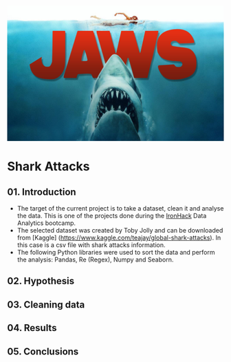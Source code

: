 ![Portada](https://github.com/antoniogarciagiron/Project-Pandas-Shark-Attack/blob/main/images/tiburon.jpg)

# **Shark Attacks**

## 01. Introduction

- The target of the current project is to take a dataset, clean it and analyse the data. This is one of the projects done during the [IronHack](https://www.ironhack.com/es) Data Analytics bootcamp.
- The selected dataset was created by Toby Jolly and can be downloaded from [Kaggle] (https://www.kaggle.com/teajay/global-shark-attacks). In this case is a csv file with shark attacks information.
- The following Python libraries were used to sort the data and perform the analysis: Pandas, Re (Regex), Numpy and Seaborn.

## 02. Hypothesis

## 03. Cleaning data

## 04. Results

## 05. Conclusions